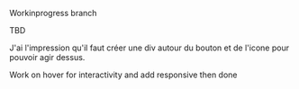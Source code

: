 Workinprogress branch

TBD

J'ai l'impression qu'il faut créer une div autour du bouton et de l'icone pour pouvoir agir dessus.

Work on hover for interactivity 
and add responsive then done
